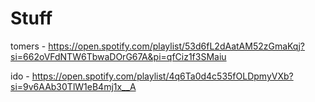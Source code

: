 # Stuff

tomers - https://open.spotify.com/playlist/53d6fL2dAatAM52zGmaKqj?si=662oVFdNTW6TbwaDOrG67A&pi=qfCiz1f3SMaiu

ido - https://open.spotify.com/playlist/4q6Ta0d4c535fOLDpmyVXb?si=9v6AAb30TlW1eB4mj1x__A